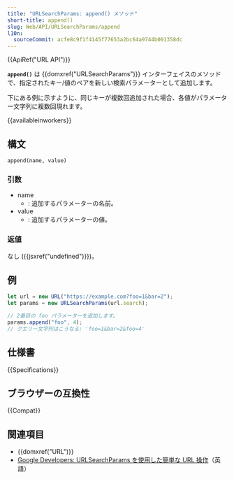 ```yaml
---
title: "URLSearchParams: append() メソッド"
short-title: append()
slug: Web/API/URLSearchParams/append
l10n:
  sourceCommit: acfe8c9f1f4145f77653a2bc64a9744b001358dc
---
```


{{ApiRef("URL API")}}

**`append()`** は {{domxref("URLSearchParams")}} インターフェイスのメソッドで、指定されたキー/値のペアを新しい検索パラメーターとして追加します。

下にある例に示すように、同じキーが複数回追加された場合、各値がパラメーター文字列に複数回現れます。

{{availableinworkers}}

## 構文

```js-nolint
append(name, value)
```

### 引数

- name
  - : 追加するパラメーターの名前。
- value
  - : 追加するパラメーターの値。

### 返値

なし ({{jsxref("undefined")}})。

## 例

```js
let url = new URL("https://example.com?foo=1&bar=2");
let params = new URLSearchParams(url.search);

// 2番目の foo パラメーターを追加します。
params.append("foo", 4);
// クエリー文字列はこうなる: 'foo=1&bar=2&foo=4'
```

## 仕様書

{{Specifications}}

## ブラウザーの互換性

{{Compat}}

## 関連項目

- {{domxref("URL")}}
- [Google Developers: URLSearchParams を使用した簡単な URL 操作](https://developer.chrome.com/blog/urlsearchparams/)（英語）
